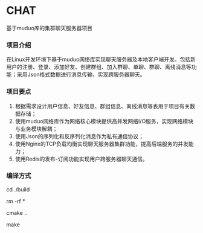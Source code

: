 # CHAT
基于muduo库的集群聊天服务器项目

### 项目介绍
在Linux开发环境下基于muduo网络库实现聊天服务器及本地客户端开发。包括新用户的注册、登录、添加好友、创建群组、加入群聊、单聊、群聊、离线消息等功能；采用Json格式数据进行消息传输，实现跨服务器聊天。
### 项目要点
1. 根据需求设计用户信息、好友信息、群组信息、离线消息等表用于项目有关数据存储；
2. 使用muduo网络库作为网络核心模块提供高并发网络I/O服务，实现网络模块与业务模块解耦；
3. 使用Json的序列化和反序列化消息作为私有通信协议；
4. 使用Nginx的TCP负载均衡实现聊天服务器集群功能，提高后端服务的并发能力；
5. 使用Redis的发布-订阅功能实现用户跨服务器聊天通信。
### 编译方式

  cd ./build
  
  rm -rf *
  
  cmake ..
  
  make
